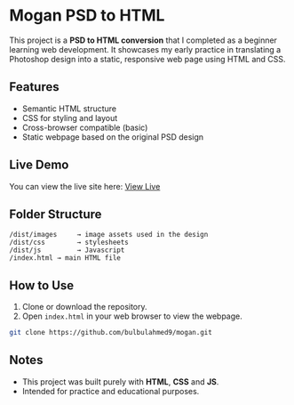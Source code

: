 # Mogan PSD to HTML

This project is a **PSD to HTML conversion** that I completed as a beginner learning web development. It showcases my early practice in translating a Photoshop design into a static, responsive web page using HTML and CSS.

## Features
- Semantic HTML structure
- CSS for styling and layout
- Cross-browser compatible (basic)
- Static webpage based on the original PSD design

## Live Demo
You can view the live site here: [View Live](https://bulbulahmed9.github.io/mogan/)

## Folder Structure
```
/dist/images     → image assets used in the design
/dist/css        → stylesheets
/dist/js         → Javascript
/index.html → main HTML file
```

## How to Use
1. Clone or download the repository.
2. Open `index.html` in your web browser to view the webpage.

```bash
git clone https://github.com/bulbulahmed9/mogan.git
```

## Notes
- This project was built purely with **HTML**, **CSS** and **JS**.
- Intended for practice and educational purposes.
